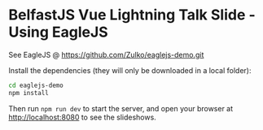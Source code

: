 # BelfastJS Vue Lightning Talk Slide - Using EagleJS

See EagleJS @  https://github.com/Zulko/eaglejs-demo.git
 
Install the dependencies (they will only be downloaded in a local folder):
```bash
cd eaglejs-demo
npm install
```

Then run ```npm run dev``` to start the server, and open your browser at [http://localhost:8080](http://localhost:8080) to see the slideshows.
